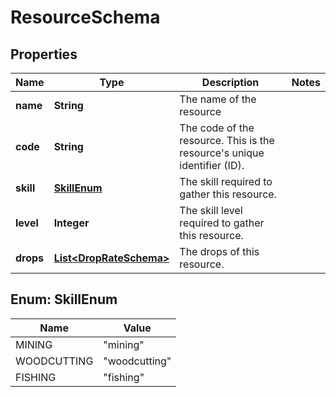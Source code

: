 

# ResourceSchema


## Properties

| Name | Type | Description | Notes |
|------------ | ------------- | ------------- | -------------|
|**name** | **String** | The name of the resource |  |
|**code** | **String** | The code of the resource. This is the resource&#39;s unique identifier (ID). |  |
|**skill** | [**SkillEnum**](#SkillEnum) | The skill required to gather this resource. |  |
|**level** | **Integer** | The skill level required to gather this resource. |  |
|**drops** | [**List&lt;DropRateSchema&gt;**](DropRateSchema.md) | The drops of this resource. |  |



## Enum: SkillEnum

| Name | Value |
|---- | -----|
| MINING | &quot;mining&quot; |
| WOODCUTTING | &quot;woodcutting&quot; |
| FISHING | &quot;fishing&quot; |



